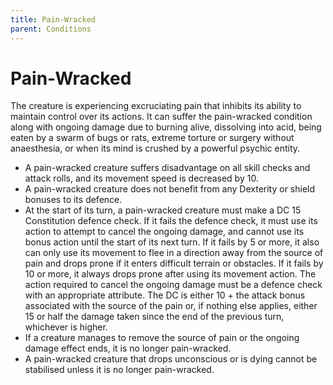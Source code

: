 ```yaml
---
title: Pain-Wracked
parent: Conditions
---
```


# Pain-Wracked
The creature is experiencing excruciating pain that inhibits its ability to maintain control over its actions. It can suffer the pain-wracked condition along with ongoing damage due to burning alive, dissolving into acid, being eaten by a swarm of bugs or rats, extreme torture or surgery without anaesthesia, or when its mind is crushed by a powerful psychic entity. 

* A pain-wracked creature suffers disadvantage on all skill checks and attack rolls, and its movement speed is decreased by 10.
* A pain-wracked creature does not benefit from any Dexterity or shield bonuses to its defence.
* At the start of its turn, a pain-wracked creature must make a DC 15 Constitution defence check. If it fails the defence check, it must use its action to attempt to cancel the ongoing damage, and cannot use its bonus action until the start of its next turn. If it fails by 5 or more, it also can only use its movement to flee in a direction away from the source of pain and drops prone if it enters difficult terrain or obstacles. If it fails by 10 or more, it always drops prone after using its movement action. The action required to cancel the ongoing damage must be a defence check with an appropriate attribute. The DC is either 10 + the attack bonus associated with the source of the pain or, if nothing else applies, either 15 or half the damage taken since the end of the previous turn, whichever is higher.
* If a creature manages to remove the source of pain or the ongoing damage effect ends, it is no longer pain-wracked.
* A pain-wracked creature that drops unconscious or is dying cannot be stabilised unless it is no longer pain-wracked. 